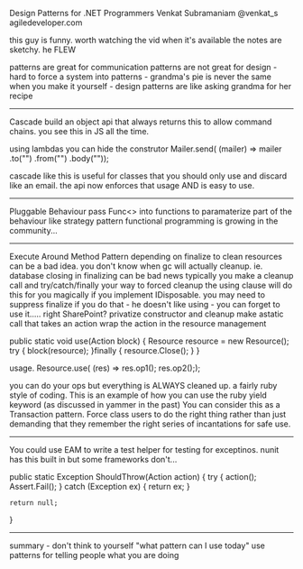Design Patterns for .NET Programmers
Venkat Subramaniam
@venkat_s
agiledeveloper.com

this guy is funny. worth watching the vid when it's available
the notes are sketchy. he FLEW


patterns are great for communication
patterns are not great for design
	- hard to force a system into patterns
	- grandma's pie is never the same when you make it yourself
	- design patterns are like asking grandma for her recipe

-----------------------------------------
Cascade
build an object api that always returns this to allow command chains. you see this in JS all the time.

using lambdas you can hide the construtor
Mailer.send( (mailer) =>
	mailer
	.to("")
	.from("")
	.body(""));

cascade like this is useful for classes that you should only use and discard like an email. the api now enforces that usage AND is easy to use.


-----------------------------------------

Pluggable Behaviour
pass Func<> into functions to paramaterize part of the behaviour
like strategy pattern
functional programming is growing in the community...

-----------------------------------------

Execute Around Method Pattern
depending on finalize to clean resources can be a bad idea. you don't know when gc will actually cleanup.
ie. database closing in finalizing can be bad news
typically you make a cleanup call and try/catch/finally your way to forced cleanup
the using clause will do this for you magically if you implement IDisposable. you may need to suppress finalize if you do that
	- he doesn't like using
	- you can forget to use it..... right SharePoint?
privatize constructor and cleanup
make astatic call that takes an action
wrap the action in the resource management

public static void use(Action<Resource> block) {
	Resource resource = new Resource();
	try {
		block(resource);
	}finally
	{
		resource.Close();
	}
}

usage.
Resource.use( (res) =>
	res.op1();
	res.op2(););

you can do your ops but everything is ALWAYS cleaned up. a fairly ruby style of coding. This is an example of how you can use the ruby yield keyword (as discussed in yammer in the past)
You can consider this as a Transaction pattern.
Force class users to do the right thing rather than just demanding that they remember the right series of incantations for safe use.

-----------------------------------------

You could use EAM to write a test helper for testing for exceptinos. nunit has this built in but some frameworks don't...

public static Exception ShouldThrow(Action action) {
	try {
		action();
		Assert.Fail();
	} catch (Exception ex) {
		return ex;
	}

	return null;
}

-----------------------------------------

summary - don't think to yourself "what pattern can I use today"
use patterns for telling people what you are doing
